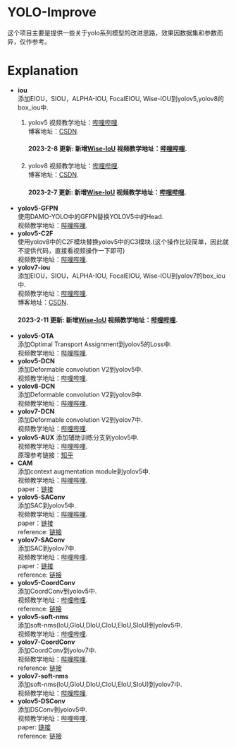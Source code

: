 # YOLO-Improve
这个项目主要是提供一些关于yolo系列模型的改进思路，效果因数据集和参数而异，仅作参考。

# Explanation
- **iou**  
    添加EIOU，SIOU，ALPHA-IOU, FocalEIOU, Wise-IOU到yolov5,yolov8的box_iou中.  
    1. yolov5
        视频教学地址：[哔哩哔哩](https://www.bilibili.com/video/BV1KM411b7Sz/).  
        博客地址：[CSDN](https://blog.csdn.net/qq_37706472/article/details/128737484?spm=1001.2014.3001.5501).

        #### 2023-2-8 更新: 新增[Wise-IoU](https://arxiv.org/abs/2301.10051) 视频教学地址：[哔哩哔哩](https://www.bilibili.com/video/BV1tG4y1N7Gk/).  
    2. yolov8
        视频教学地址：[哔哩哔哩](https://www.bilibili.com/video/BV1PY4y1o7Hm/).  
        博客地址：[CSDN](https://blog.csdn.net/qq_37706472/article/details/128743012?spm=1001.2014.3001.5502).

        #### 2023-2-7 更新: 新增[Wise-IoU](https://arxiv.org/abs/2301.10051) 视频教学地址：[哔哩哔哩](https://www.bilibili.com/video/BV1De4y1N7Mb/).  
- **yolov5-GFPN**  
    使用DAMO-YOLO中的GFPN替换YOLOV5中的Head.  
    视频教学地址：[哔哩哔哩](https://www.bilibili.com/video/BV1iR4y1a7bx/).  
- **yolov5-C2F**  
    使用yolov8中的C2F模块替换yolov5中的C3模块.(这个操作比较简单，因此就不提供代码，直接看视频操作一下即可)  
    视频教学地址：[哔哩哔哩](https://www.bilibili.com/video/BV1rx4y1g7xt/).  
- **yolov7-iou**  
    添加EIOU，SIOU，ALPHA-IOU, FocalEIOU, Wise-IOU到yolov7的box_iou中.  
    视频教学地址：[哔哩哔哩](https://www.bilibili.com/video/BV1zx4y177EF/).  
    博客地址：[CSDN](https://blog.csdn.net/qq_37706472/article/details/128780275?spm=1001.2014.3001.5502).  
    #### 2023-2-11 更新: 新增[Wise-IoU](https://arxiv.org/abs/2301.10051) 视频教学地址：[哔哩哔哩](https://www.bilibili.com/video/BV1yv4y147kf/).     
- **yolov5-OTA**  
    添加Optimal Transport Assignment到yolov5的Loss中.  
    视频教学地址：[哔哩哔哩](https://www.bilibili.com/video/BV1zx4y177EF/).  
- **yolov5-DCN**  
    添加Deformable convolution V2到yolov5中.  
    视频教学地址：[哔哩哔哩](https://www.bilibili.com/video/BV1rT411Q76q/).  
- **yolov8-DCN**  
    添加Deformable convolution V2到yolov8中.  
    视频教学地址：[哔哩哔哩](https://www.bilibili.com/video/BV1Fo4y1i7Mm/).  
- **yolov7-DCN**  
    添加Deformable convolution V2到yolov7中.  
    视频教学地址：[哔哩哔哩](https://www.bilibili.com/video/BV17R4y1q7vr/).  
- **yolov5-AUX**
    添加辅助训练分支到yolov5中.  
    视频教学地址：[哔哩哔哩](https://www.bilibili.com/video/BV1Fo4y1v7bi/).  
    原理参考链接：[知乎](https://zhuanlan.zhihu.com/p/588947172)
- **CAM**  
    添加context augmentation module到yolov5中.  
    视频教学地址：[哔哩哔哩](https://www.bilibili.com/video/BV17b411d7ef/).  
    paper：[链接](https://openreview.net/pdf?id=q2ZaVU6bEsT)
- **yolov5-SAConv**  
    添加SAC到yolov5中.  
    视频教学地址：[哔哩哔哩](https://www.bilibili.com/video/BV1xD4y1u7NU/).  
    paper：[链接](https://arxiv.org/pdf/2006.02334.pdf)  
    reference: [链接](https://github.com/joe-siyuan-qiao/DetectoRS)
- **yolov7-SAConv**  
    添加SAC到yolov7中.  
    视频教学地址：[哔哩哔哩](https://www.bilibili.com/video/BV1xD4y1u7NU/).  
    paper：[链接](https://arxiv.org/pdf/2006.02334.pdf)  
    reference: [链接](https://github.com/joe-siyuan-qiao/DetectoRS)
- **yolov5-CoordConv**  
    添加CoordConv到yolov5中.  
    视频教学地址：[哔哩哔哩](https://www.bilibili.com/video/BV1ng4y1E7rS/).   
    reference: [链接](https://blog.csdn.net/qq_35608277/article/details/125257225)
- **yolov5-soft-nms**  
    添加soft-nms(IoU,GIoU,DIoU,CIoU,EIoU,SIoU)到yolov5中.  
    视频教学地址：[哔哩哔哩](https://www.bilibili.com/video/BV1cM41147Ry/).  
- **yolov7-CoordConv**  
    添加CoordConv到yolov7中.  
    视频教学地址：[哔哩哔哩](https://www.bilibili.com/video/BV1K54y1g7ye/).   
    reference: [链接](https://blog.csdn.net/qq_35608277/article/details/125257225)
- **yolov7-soft-nms**  
    添加soft-nms(IoU,GIoU,DIoU,CIoU,EIoU,SIoU)到yolov7中.  
    视频教学地址：[哔哩哔哩](https://www.bilibili.com/video/BV1ZY41167iC/). 
- **yolov5-DSConv**  
    添加DSConv到yolov5中.  
    视频教学地址：[哔哩哔哩](https://www.bilibili.com/video/BV1K54y1g7ye/).   
    paper: [链接](https://arxiv.org/abs/1901.01928)  
    reference: [链接](https://github.com/ActiveVisionLab/DSConv)